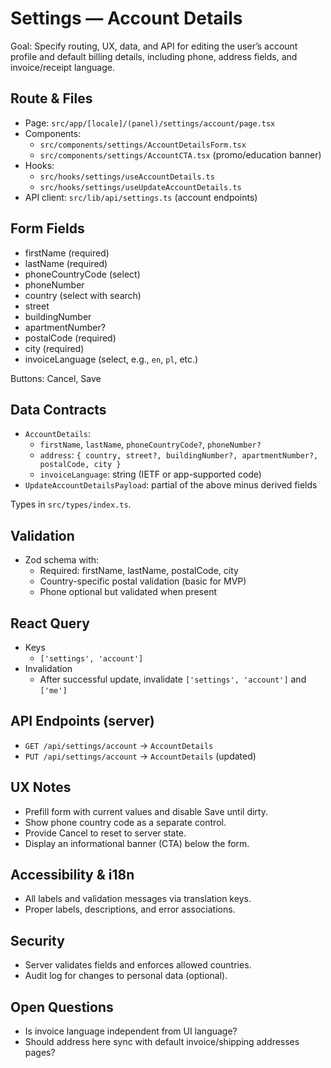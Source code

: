 # Settings — Account Details

Goal: Specify routing, UX, data, and API for editing the user’s account profile and default billing details, including phone, address fields, and invoice/receipt language.

## Route & Files

- Page: `src/app/[locale]/(panel)/settings/account/page.tsx`
- Components:
  - `src/components/settings/AccountDetailsForm.tsx`
  - `src/components/settings/AccountCTA.tsx` (promo/education banner)
- Hooks:
  - `src/hooks/settings/useAccountDetails.ts`
  - `src/hooks/settings/useUpdateAccountDetails.ts`
- API client: `src/lib/api/settings.ts` (account endpoints)

## Form Fields

- firstName (required)
- lastName (required)
- phoneCountryCode (select)
- phoneNumber
- country (select with search)
- street
- buildingNumber
- apartmentNumber?
- postalCode (required)
- city (required)
- invoiceLanguage (select, e.g., `en`, `pl`, etc.)

Buttons: Cancel, Save

## Data Contracts

- `AccountDetails`:
  - `firstName`, `lastName`, `phoneCountryCode?`, `phoneNumber?`
  - `address`: `{ country, street?, buildingNumber?, apartmentNumber?, postalCode, city }`
  - `invoiceLanguage`: string (IETF or app-supported code)
- `UpdateAccountDetailsPayload`: partial of the above minus derived fields

Types in `src/types/index.ts`.

## Validation

- Zod schema with:
  - Required: firstName, lastName, postalCode, city
  - Country-specific postal validation (basic for MVP)
  - Phone optional but validated when present

## React Query

- Keys
  - `['settings', 'account']`
- Invalidation
  - After successful update, invalidate `['settings', 'account']` and `['me']`

## API Endpoints (server)

- `GET /api/settings/account` → `AccountDetails`
- `PUT /api/settings/account` → `AccountDetails` (updated)

## UX Notes

- Prefill form with current values and disable Save until dirty.
- Show phone country code as a separate control.
- Provide Cancel to reset to server state.
- Display an informational banner (CTA) below the form.

## Accessibility & i18n

- All labels and validation messages via translation keys.
- Proper labels, descriptions, and error associations.

## Security

- Server validates fields and enforces allowed countries.
- Audit log for changes to personal data (optional).

## Open Questions

- Is invoice language independent from UI language?
- Should address here sync with default invoice/shipping addresses pages?

